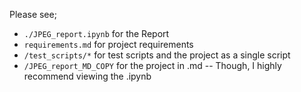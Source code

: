 Please see;
* `./JPEG_report.ipynb` for the Report
* `requirements.md` for project requirements
* `/test_scripts/*` for test scripts and the project as a single script
* `/JPEG_report_MD_COPY` for the project in .md -- Though, I highly recommend viewing the .ipynb
